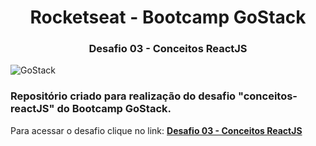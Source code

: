 <h1 align="center">
  Rocketseat - Bootcamp GoStack
</h1>

<h3 align="center">
  Desafio 03 - Conceitos ReactJS
</h3>

<img alt="GoStack" src="https://storage.googleapis.com/golden-wind/bootcamp-gostack/header-desafios-new.png" />

<h3>
  Repositório criado para realização do desafio "conceitos-reactJS" do Bootcamp GoStack.
</h3>

  Para acessar o desafio clique no link: **[Desafio 03 - Conceitos ReactJS](https://github.com/rocketseat-education/bootcamp-gostack-desafios/tree/master/desafio-conceitos-reactjs)**

 

